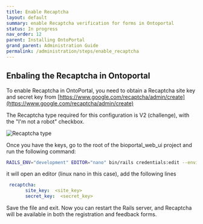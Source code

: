 ```yaml
---
title: Enable Recaptcha
layout: default
summary: enable Recaptcha verification for forms in Ontoportal 
status: In progress
nav_order: 12
parent: Installing OntoPortal
grand_parent: Administration Guide
permalink: /administration/steps/enable_recaptcha
---
```


## Enbaling the Recaptcha in Ontoportal

To enable Recaptcha in OntoPortal, you need to obtain a Recaptcha site key and secret key from [https://www.google.com/recaptcha/admin/create](https://www.google.com/recaptcha/admin/create)

The Recaptcha type required for this configuration is V2 (challenge), with the "I'm not a robot" checkbox.

![Recaptcha type]({{site.baseimgs}}/developers/recaptcha_type.png)

Once you have the keys, go to the root of the bioportal_web_ui project and run the following command:

```bash
RAILS_ENV="development" EDITOR="nano" bin/rails credentials:edit --environment development
```

it will open an editor (linux nano in this case), add the following lines

```yaml
 recaptcha:
       site_key:  <site_key>
       secret_key:  <secret_key>
```

Save the file and exit. Now you can restart the Rails server, and Recaptcha will be available in both the registration and feedback forms.